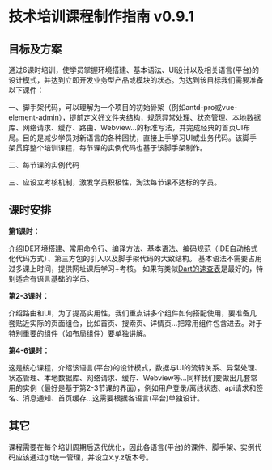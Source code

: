 # 技术培训课程制作指南 v0.9.1

## 目标及方案

通过6课时培训，使学员掌握环境搭建、基本语法、UI设计以及相关语言(平台)的设计模式，并达到立即开发业务型产品或模块的状态。为达到该目标我们需要准备以下课件：

一、脚手架代码，可以理解为一个项目的初始骨架（例如antd-pro或vue-element-admin），提前定义好文件夹结构，规范异常处理、状态管理、本地数据库、网络请求、缓存、路由、Webview...的标准写法，并完成经典的首页UI布局。目的是减少学员对新语言的各种困扰，直接上手学习UI或业务代码。该脚手架贯穿整个培训课程，每节课的实例代码也基于该脚手架制作。

二、每节课的实例代码

三、应设立考核机制，激发学员积极性，淘汰每节课不达标的学员。

## 课时安排

**第1课时：**

介绍IDE环境搭建、常用命令行、编译方法、基本语法、编码规范（IDE自动格式化代码方式）、第三方包的引入以及脚手架代码的大致结构。
基本语法不需要占用过多课上时间，提供网址课后学习+考核。
如果有类似[Dart的速查表](https://dart.cn/codelabs/dart-cheatsheet)是最好的，特别适合有语言基础的学员。

**第2-3课时：**

介绍路由和UI，为了提高实用性，我们重点讲多个组件如何搭配使用，要准备几套贴近实际的页面组合，比如首页、搜索页、详情页...把常用组件包含进去。对于特别重要的组件（如布局组件）要单独讲解。

**第4-6课时：**

这是核心课程，介绍该语言(平台)的设计模式，数据与UI的流转关系、异常处理、状态管理、本地数据库、网络请求、缓存、Webview等...同样我们要做出几套常用的实例（最好是基于第2-3节课的界面），例如用户登录/离线状态、api请求和签名、消息通知、首页缓存...这需要根据各语言(平台)单独设计。


## 其它

课程需要在每个培训周期后迭代优化，因此各语言(平台)的课件、脚手架、实例代码应该通过git统一管理，并设立x.y.z版本号。
